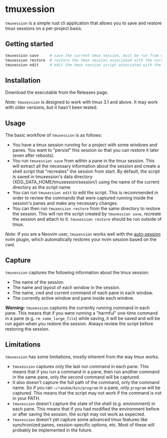 # tmuxession

`tmuxession` is a simple rust cli application that allows you to save and
restore tmux sessions on a per-project basis.

## Getting started

```sh
tmuxession save     # save the current tmux session, must be run from within tmux
tmuxession restore  # restore the tmux session associated with the current directory
tmuxession edit     # edit the tmux session script associated with the current directory
```

## Installation

Download the executable from the Releases page.

_Note:_ `tmuxession` is designed to work with tmux 3.1 and above. It may work
with older versions, but it hasn't been tested.

## Usage

The basic workflow of `tmuxession` is as follows:

- You have a tmux session running for a project with some windows and panes.
  You want to "persist" this session so that you can restore it later (even
  after reboots).
- You run `tmuxession save` from within a pane in the tmux session. This will
  extract all the necessary information about the session and create a shell
  script that "recreates" the session from start. By default, the script is
  saved in tmuxession's data directory (XDG_DATA_HOME/tmuxession/session/)
  using the name of the current directory as the script name.
- You can run `tmuxession edit` to edit the script. This is recommended in
  order to review the commands that were captured running inside the session's
  panes and make any necessary changes.
- You can then run `tmuxession restore` from the same directory to restore the
  session. This will run the script created by `tmuxession save`, recreate the
  session and attach to it. `tmuxession restore` should be run outside of tmux.

_Note:_ If you are a Neovim user, `tmuxession` works well with the
[auto-session](https://github.com/rmagatti/auto-session) nvim plugin, which
automatically restores your nvim session based on the cwd.

## Capture

`tmuxession` captures the following information about the tmux session:

- The name of the session.
- The name and layout of each window in the session.
- The name, cwd and current command of each pane in each window.
- The currently active window and pane inside each window.

**_Warning:_** `tmuxession` captures the currently running command in each pane.
This means that if you were running a "harmful" one-time command in a pane (e.g.
`rm some_large_file`) while saving, it will be saved and will be run again when
you restore the session. Always review the script before restoring the session.

## Limitations

`tmuxession` has some limitations, mostly inherent from the way tmux works.

- `tmuxession` captures only the last run command in each pane. This means that
  if you run a command in a pane, then run another command in the same pane,
  only the second command will be captured.
- It also doesn't capture the full path of the command, only the command name.
  So if you ran `~/random/bin/program` in a pane, only `program` will be
  captured. This means that the script may not work if the command is not in
  your PATH.
- `tmuxession` doesn't capture the state of the shell (e.g. environment) in
  each pane. This means that if you had modified the environment before or
  after saving the session, the script may not work as expected.
- `tmuxession` doesn't yet capture some advanced tmux features like
  synchronized panes, session-specific options, etc. Most of these will
  probably be implemented in the future.
